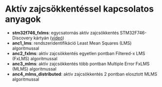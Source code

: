 # Aktív zajcsökkentéssel kapcsolatos anyagok

- **stm32f746_fxlms**: egycsatornás aktív zajcsökkentés STM32F746-Discovery kártyán ([videó](https://www.youtube.com/watch?v=ypqI12VuxRw&list=PL9_VlVdB8s882QMHiqJlDpJeKWxwP5CIG))
- **anc1_lms**: rendszeridentifikáció Least Mean Squares (LMS) algoritmussal
- **anc2_fxlms**: aktív zajcsökkentés egyetlen pontban Filtered-x LMS (FxLMS) algoritmussal
- **anc3_mlms**: aktív zajcsökkentés több pontban Multiple Error FxLMS (MLMS) algoritmussal
- **anc4_mlms_distributed**: aktív zajcsökkentés 2 pontban elosztott MLMS algoritmussal

